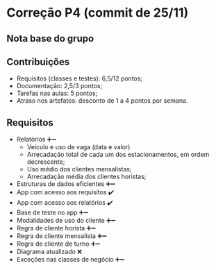 # Correção P4 (commit de 25/11)

## Nota base do grupo

## Contribuições

  - Requisitos (classes e testes): 6,5/12 pontos;
  - Documentação: 2,5/3 pontos;
  - Tarefas nas aulas: 5 pontos;
  - Atraso nos artefatos: desconto de 1 a 4 pontos por semana.

## Requisitos

  - Relatórios ➕➖
    - Veículo e uso de vaga (data e valor)
    - Arrecadação total de cada um dos estacionamentos, em ordem decrescente;
    - Uso médio dos clientes mensalistas;
    - Arrecadação média dos clientes horistas;
  - Estruturas de dados eficientes ➕➖
  - App com acesso aos requisitos ✔️
  - App com acesso aos relatórios ✔️
  - Base de teste no app ➕➖
  - Modalidades de uso do cliente ➕➖
  - Regra de cliente horista ➕➖
  - Regra de cliente mensalista ➕➖
  - Regra de cliente de turno ➕➖
  - Diagrama atualizado ❌
  - Exceções nas classes de negócio ➕➖
